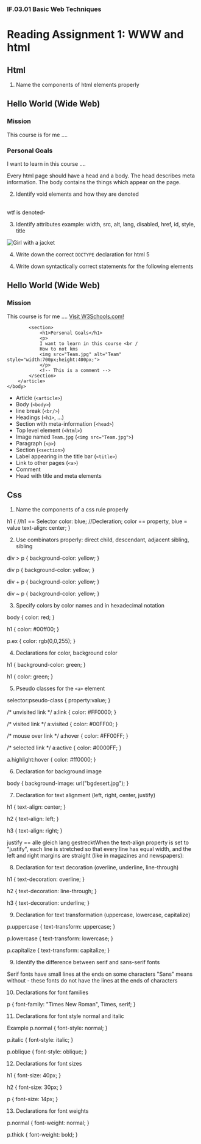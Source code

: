 ### IF.03.01 Basic Web Techniques
# Reading Assignment 1: WWW and html

## Html
1. Name the components of html elements properly
<!DOCTYPE html>
<html>
 <head>
 <meta http-equiv="Content-Type" content="text/html; charset=UTF-8">
 <title>My Personal Web Technique Site</title>
 </head>
 <body>
 <article>
 <h1>Hello World (Wide Web)</h1>
 <section>
 <h1>Mission</h1>
 <p>
 This course is for me ….
 </p>
 </section>

 <section>
 <h1>Personal Goals</h1>
 <p>
 I want to learn in this course ….
 </p>
 </section>
 </article>
 </body>
</html>

Every html page should
have a head and a body.
The head describes meta
information.
The body contains the
things which appear on
the page.


2. Identify void elements and how they are denoted
<br />
wtf is denoted-

3. Identify attributes
example: width, src, alt, lang, disabled, href, id, style, title
<p title="I'm a tooltip">
<html lang="en-US">
<img src="img_typo.jpg" alt="Girl with a jacket">

4. Write down the correct ``DOCTYPE`` declaration for html 5
<!DOCTYPE html>

4. Write down syntactically correct statements for the following elements
 
 <!DOCTYPE html>
<html>
	<head>
		<link rel="stylesheet" type="text/css" href="mystyle.css" />
		<meta http-equiv="Content-Type" content="text/html; charset=UTF-8">
		<title>My Personal Web Technique Site</title>
	</head>
	<body>
		<article>
			<h1>Hello World (Wide Web)</h1>
			<section>
				<h1>Mission</h1>
				<p>
				This course is for me ….
				<a href="https://www.w3schools.com">Visit W3Schools.com!</a>
				</p>
			</section>

			<section>
				<h1>Personal Goals</h1>
				<p>
				I want to learn in this course <br /
				How to not kms
				<img src="Team.jpg" alt="Team" style="width:700px;height:400px;">
				</p>
				<!-- This is a comment -->
			</section>
		</article>
	</body>
</html>


   - Article (``<article>``) 
   - Body (``<body>``)
   - line break (``<br/>``)
   - Headings (``<h1>``, ...)
   - Section with meta-information (``<head>``)
   - Top level element (``<html>``)
   - Image named ``Team.jpg`` (``<img src="Team.jpg">``)
   - Paragraph (``<p>``)
   - Section (``<section>``)
   - Label appearing in the title bar (``<title>``)
   - Link to other pages (``<a>``)
   - Comment
   - Head with title and meta elements

## Css
1. Name the components of a css rule properly

h1 { //h1 == Selector
color: blue; //Decleration; color == property, blue = value
text-align: center;
}

2. Use combinators properly: direct child, descendant, adjacent sibling, sibling

div > p {
  background-color: yellow;
}

div p {
  background-color: yellow;
}

div + p {
  background-color: yellow;
}

div ~ p {
  background-color: yellow;
}

3. Specify colors by color names and in hexadecimal notation

body {
  color: red;
}

h1 {
  color: #00ff00;
}

p.ex {
  color: rgb(0,0,255);
}

4. Declarations for color, background color

h1 {
  background-color: green;
}

h1 {
  color: green;
}

5. Pseudo classes for the ``<a>`` element

selector:pseudo-class {
  property:value;
}

/* unvisited link */
a:link {
  color: #FF0000;
}

/* visited link */
a:visited {
  color: #00FF00;
}

/* mouse over link */
a:hover {
  color: #FF00FF;
}

/* selected link */
a:active {
  color: #0000FF;
}

a.highlight:hover {
  color: #ff0000;
}

6. Declaration for background image

body {
  background-image: url("bgdesert.jpg");
}

7. Declaration for text alignment (left, right, center, justify)

h1 {
  text-align: center;
}

h2 {
  text-align: left;
}

h3 {
  text-align: right;
}

justify == alle gleich lang gestrecktWhen the text-align property is set to "justify",
each line is stretched so that every line has equal width, and the left and right 
margins are straight (like in magazines and newspapers):

8. Declaration for text decoration (overline, underline, line-through)

h1 {
  text-decoration: overline;
}

h2 {
  text-decoration: line-through;
}

h3 {
  text-decoration: underline;
}

9. Declaration for text transformation (uppercase, lowercase, capitalize)

p.uppercase {
  text-transform: uppercase;
}

p.lowercase {
  text-transform: lowercase;
}

p.capitalize {
  text-transform: capitalize;
}

9. Identify the difference between serif and sans-serif fonts

Serif fonts have small lines at the ends on some characters
"Sans" means without - these fonts do not have the lines at the ends of characters

10. Declarations for font families

p {
  font-family: "Times New Roman", Times, serif;
}

11. Declarations for font style normal and italic

Example
p.normal {
  font-style: normal;
}

p.italic {
  font-style: italic;
}

p.oblique {
  font-style: oblique;
}

12. Declarations for font sizes

h1 {
  font-size: 40px;
}

h2 {
  font-size: 30px;
}

p {
  font-size: 14px;
}



13. Declarations for font weights

p.normal {
  font-weight: normal;
}

p.thick {
  font-weight: bold;
}